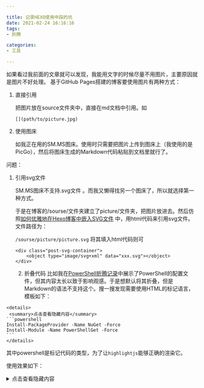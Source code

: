 ```yaml
---

title: 记录HEXO使用中踩的坑
date: 2021-02-24 16:16:16
tags: 
- 折腾

categories: 
- 工具 

---
```

如果看过我前面的文章就可以发现，我能用文字的时候尽量不用图片，主要原因就是图片不好处理。
基于GitHub Pages搭建的博客要使用图片有两种方式：
1. 直接引用

   把图片放在source文件夹中，直接在md文档中引用。如

   ```
   [](path/to/picture.jpg)
   ```

2. 使用图床

   如我正在用的SM.MS图床。使用时只需要把图片上传到图床上（我使用的是PicGo），然后将图床生成的Markdown代码粘贴到文档里就行了。

问题：

1. 引用svg文件

   SM.MS图床不支持.svg文件 。而我又懒得找另一个图床了，所以就选择第一种方式。

   于是在博客的/sourse/文件夹建立了picture/文件夹，把图片放进去。然后仿照[如何优雅地在Hexo博客中嵌入SVG文件](https://www.wangfeng.pro/2019/01/%E5%A6%82%E4%BD%95%E4%BC%98%E9%9B%85%E5%9C%B0%E5%9C%A8Hexo%E5%8D%9A%E5%AE%A2%E4%B8%AD%E5%B5%8C%E5%85%A5SVG%E6%96%87%E4%BB%B6.html) 中，用html代码来引用svg文件。文件路径为：

   `/sourse/picture/picture.svg`  将其填入html代码则可

   ```
   <div class="post-svg-container">
       <object type="image/svg+xml" data="xxx.svg"></object>
   </div>
   ```


   2. 折叠代码
      比如我在[PowerShell折腾记录](https://Dasein1998.github.io/2021/02/23/powershell/)中展示了PowerShell的配置文件，但其内容太长以致于影响观感。于是想默认将其折叠，但是Markdown的语法不支持这个。搜一搜发现需要使用HTML的标记语言，模板如下：
```
<details>
 <summary>点击查看隐藏内容</summary>
​```powershell
Install-PackageProvider -Name NuGet -Force
Install-Module -Name PowerShellGet -Force
​```
</details>
```
其中powershell是标记代码的类型，为了让`highlightjs`能够正确的渲染它。

使用效果如下：

<details>
 <summary>点击查看隐藏内容</summary>
```powershell
Install-PackageProvider -Name NuGet -Force
Install-Module -Name PowerShellGet -Force
```
</details>

